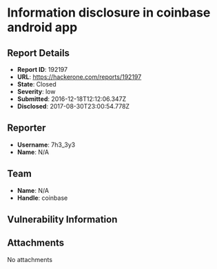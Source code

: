 #  Information disclosure in coinbase android app

## Report Details
- **Report ID**: 192197
- **URL**: https://hackerone.com/reports/192197
- **State**: Closed
- **Severity**: low
- **Submitted**: 2016-12-18T12:12:06.347Z
- **Disclosed**: 2017-08-30T23:00:54.778Z

## Reporter
- **Username**: 7h3_3y3
- **Name**: N/A

## Team
- **Name**: N/A
- **Handle**: coinbase

## Vulnerability Information


## Attachments
No attachments
